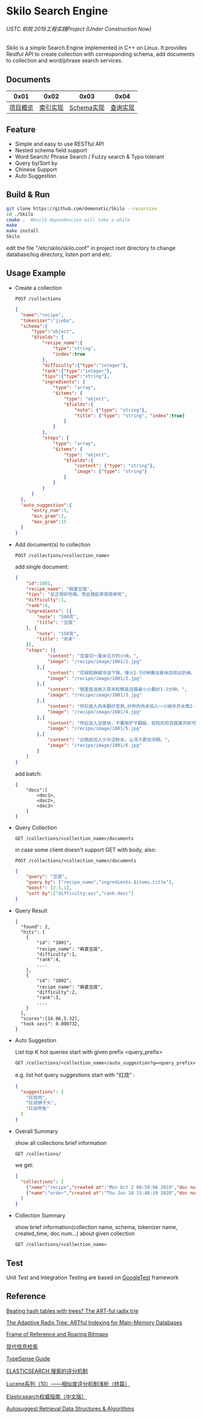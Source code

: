 # Skilo Search Engine

###### USTC  软院  2019工程实践Project (Under Construction Now)
Skilo is a simple Search Engine implemented in C++ on Linux. It provides Restful API to create collection with corresponding schema, add documents to collection and word/phrase search services.


## Documents
| 0x01     | 0x02     | 0x03       | 0x04     |
| -------- | -------- | ---------- | -------- |
| [项目概览](./src/README.md) | [索引实现](./src/core/index/README.md) |  [Schema实现](./src/core/schema/README.md)| [查询实现](./src/core/search/README.md) |


## Feature

* Simple and easy to use RESTful API
*   Nested schema field support
*   Word Search/ Phrase Search / Fuzzy search & Typo tolerant
*   Query by/Sort by
*   Chinese Support
*   Auto Suggestion

## Build & Run

```bash
git clone https://github.com/demonatic/Skilo --recursive
cd ./Skilo
cmake .  #build dependencies will take a while
make
make install
Skilo
```

edit the file "/etc/skilo/skilo.conf" in project root directory to change database/log directory, listen port and etc.

## Usage Example

* Create a collection

  ```http
  POST /collections
  ```

  ```json
  {
    "name":"recipe",
    "tokenizer":"jieba",
    "schema":{
        "type":"object",
        "$fields": {
            "recipe_name":{
                "type":"string",
                "index":true
            },
            "difficulty":{"type":"integer"},
            "rank":{"type":"integer"},
            "tips":{"type":"string"},
            "ingredients": {
                "type": "array",
                "$items": {
                    "type": "object",
                    "$fields":{
                        "note": {"type": "string"},
                        "title": {"type": "string", "index":true}
                    }
                }
            },
            "steps": {
                "type": "array",
                "$items": {
                    "type": "object",
                    "$fields":{
                        "content": {"type": "string"},
                        "image": {"type": "string"}
                    }
                }
            }
        }
    },
    "auto_suggestion":{
        "entry_num":5,
        "min_gram":2,
        "max_gram":15
    }
  }
  ```

* Add  document(s) to collection

  ```http
  POST /collections/<collection_name>
  ```
  add single document:
  ```json
  {
      "id":1001,
      "recipe_name": "麻婆豆腐",
      "tips": "反正很好吃哦，而且做起来很简单呢",
      "difficulty":1,
      "rank":4,
      "ingredients": [{
          "note": "500克",
          "title": "豆腐"
      }, {
          "note": "150克",
          "title": "肉末"
      }],
      "steps": [{
              "content": "豆腐切一厘米见方的小块。",
              "image": "/recipe/image/1001/1.jpg"
          },{
              "content": "花椒和麻椒冷油下锅，慢火2-3分钟爆出香味后捞出扔掉。",
              "image": "/recipe/image/1001/2.jpg"
          },{
              "content": "锅里底油放入蒜末和郫县豆瓣酱小火翻炒1-2分钟。",
              "image": "/recipe/image/1001/3.jpg"
          },{
              "content": "然后放入肉末翻炒至熟,炒熟的肉末加入一小碗半开水煮2-3分钟。",
              "image": "/recipe/image/1001/4.jpg"
          },{
              "content": "然后加入豆腐块，不要用铲子翻板，轻轻的将豆腐推开即可，在煮4-5分钟，让豆腐完全入味。",
              "image": "/recipe/image/1001/5.jpg"
          },{
              "content": "出锅前加入少许淀粉水，让汤汁更加浓稠。",
              "image": "/recipe/image/1001/6.jpg"
          }
      ]
  }
  ```
  add batch:
  
  ```
  {
      "docs":[
          <doc1>,
          <doc2>,
          <doc3>
      ]
  }
  ```
  
* Query Collection

  ```http
  GET /collections/<collection_name>/documents
  ```
  in case some client doesn't support GET with body, also:
  ```http
  POST /collections/<collection_name>/documents
  ```

  ```json
  {
      "query": "豆腐",
      "query by": ["recipe_name","ingredients.$items.title"],
      "boost": [2.5,1],
      "sort by":["difficulty:asc","rank:desc"]
  }
  ```

* Query Result

  ```
  {
    "found": 2,
    "hits": [
      {
          "id": "1001",
          "recipe_name": "麻婆豆腐",
          "difficulty":1,
          "rank":4,
          ....
      },
      {
          "id": "1002",
          "recipe_name": "麻婆豆腐",
          "difficulty":2,
          "rank":3,
          ....
      }
    ],
    "scores":[14.86,5.32],
    "took secs": 0.000732,
  }
  ```

* Auto Suggestion

  List top K hot queries start with given prefix <query_prefix>
  
  ```http
  GET /collections/<collection_name>/auto_suggestion?q=<query_prefix>
  ```
  
  e.g. list hot query suggestions start with "红烧" :

  ```json
  {
    "suggestions": [
      "红烧肉",
      "红烧狮子头",
      "红烧带鱼"
    ]
  }
  ```
  
* Overall Summary

  show all collections brief information

  ```http
  GET /collections/
  ```

  we get:

  ```json
  {
    "collections": [
      {"name":"recipe","created at":"Mon Oct 2 00:59:08 2019","doc num":84231},
      {"name":"order","created at":"Thu Jun 18 15:48:19 2020","doc num":5652}
    ]
  }
  ```
  
* Collection Summary

  show brief information(collection name, schema, tokenizer name, created_time, doc num...) about given collection

  ```http
  GET /collections/<collection_name>
  ```

## Test

Unit Test  and Integration Testing are based on [GoogleTest](https://github.com/google/googletest "Title") framework 

## Reference

[Beating hash tables with trees? The ART-ful radix trie](https://www.the-paper-trail.org/post/art-paper-notes/ "Title")

[The Adaptive Radix Tree: ARTful Indexing for Main-Memory Databases](https://db.in.tum.de/~leis/papers/ART.pdf "Title") 

[Frame of Reference and Roaring Bitmaps](https://www.elastic.co/cn/blog/frame-of-reference-and-roaring-bitmaps "Title") 

[现代信息检索](https://blog.idejie.com/2018/11/25/ir-review/) 

[TypeSense Guide](https://typesense.org/docs/0.11.1/guide/ "Title") 

[ELASTICSEARCH 搜索的评分机制](https://www.cnblogs.com/hoojjack/p/8261075.html "Title") 

[Lucene系列（10）——相似度评分机制浅析（终篇）](
https://niyanchun.com/lucene-learning-10.html"Title") 

[Elasticsearch权威指南（中文版）](https://es.xiaoleilu.com/052_Mapping_Analysis/35_Inverted_index.html"Title") 

[Autosuggest Retrieval Data Structures & Algorithms](https://medium.com/related-works-inc/autosuggest-retrieval-data-structures-algorithms-3a902c74ffc8) 


